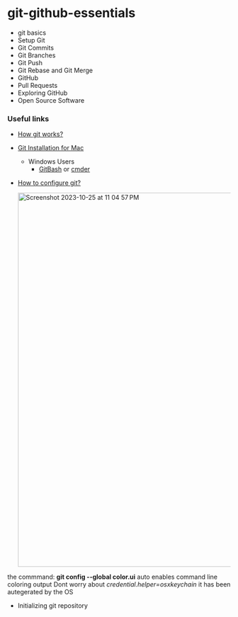 # git-github-essentials

- git basics
- Setup Git
- Git Commits
- Git Branches
- Git Push
- Git Rebase and Git Merge
- GitHub
- Pull Requests
- Exploring GitHub
- Open Source Software

### Useful links
- [How git works?](https://developer.ibm.com/tutorials/d-learn-workings-git/)
- [Git Installation for Mac](https://github.com/git-guides/install-git)
    - Windows Users
        - [GitBash](https://gitforwindows.org/) or [cmder](https://cmder.net/)

- [How to configure git?](https://www.atlassian.com/git/tutorials/setting-up-a-repository/git-config)

  <img width="845" alt="Screenshot 2023-10-25 at 11 04 57 PM" src="https://github.com/jpstayfocus/git-github-essentials/assets/110998062/f035a1ed-2f33-4dea-9c90-608db3af637f">

the commmand: **git config --global color.ui** auto enables command line coloring output
Dont worry about *credential.helper=osxkeychain* it has been autegerated by the OS

- Initializing git repository
  



